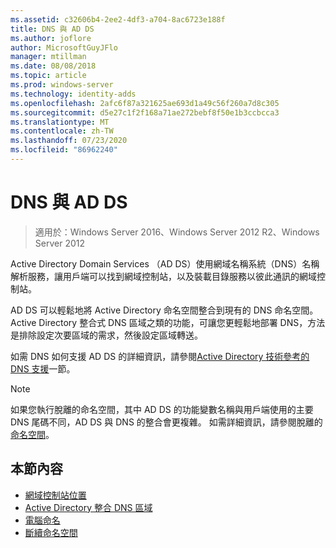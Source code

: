 ```yaml
---
ms.assetid: c32606b4-2ee2-4df3-a704-8ac6723e188f
title: DNS 與 AD DS
ms.author: joflore
author: MicrosoftGuyJFlo
manager: mtillman
ms.date: 08/08/2018
ms.topic: article
ms.prod: windows-server
ms.technology: identity-adds
ms.openlocfilehash: 2afc6f87a321625ae693d1a49c56f260a7d8c305
ms.sourcegitcommit: d5e27c1f2f168a71ae272bebf8f50e1b3ccbcca3
ms.translationtype: MT
ms.contentlocale: zh-TW
ms.lasthandoff: 07/23/2020
ms.locfileid: "86962240"
---
```

# <a name="dns-and-ad-ds"></a>DNS 與 AD DS

> 適用於：Windows Server 2016、Windows Server 2012 R2、Windows Server 2012

Active Directory Domain Services （AD DS）使用網域名稱系統（DNS）名稱解析服務，讓用戶端可以找到網域控制站，以及裝載目錄服務以彼此通訊的網域控制站。

AD DS 可以輕鬆地將 Active Directory 命名空間整合到現有的 DNS 命名空間。 Active Directory 整合式 DNS 區域之類的功能，可讓您更輕鬆地部署 DNS，方法是排除設定次要區域的需求，然後設定區域轉送。

如需 DNS 如何支援 AD DS 的詳細資訊，請參閱[Active Directory 技術參考的 DNS 支援](/previous-versions/windows/it-pro/windows-server-2003/cc781627(v=ws.10))一節。

> [!NOTE]
> 如果您執行脫離的命名空間，其中 AD DS 的功能變數名稱與用戶端使用的主要 DNS 尾碼不同，AD DS 與 DNS 的整合會更複雜。 如需詳細資訊，請參閱脫離的[命名空間](Disjoint-Namespace.md)。

## <a name="in-this-section"></a>本節內容

- [網域控制站位置](Domain-Controller-Location.md)
- [Active Directory 整合 DNS 區域](Active-Directory-Integrated-DNS-Zones.md)
- [電腦命名](Computer-Naming.md)
- [斷續命名空間](Disjoint-Namespace.md)
